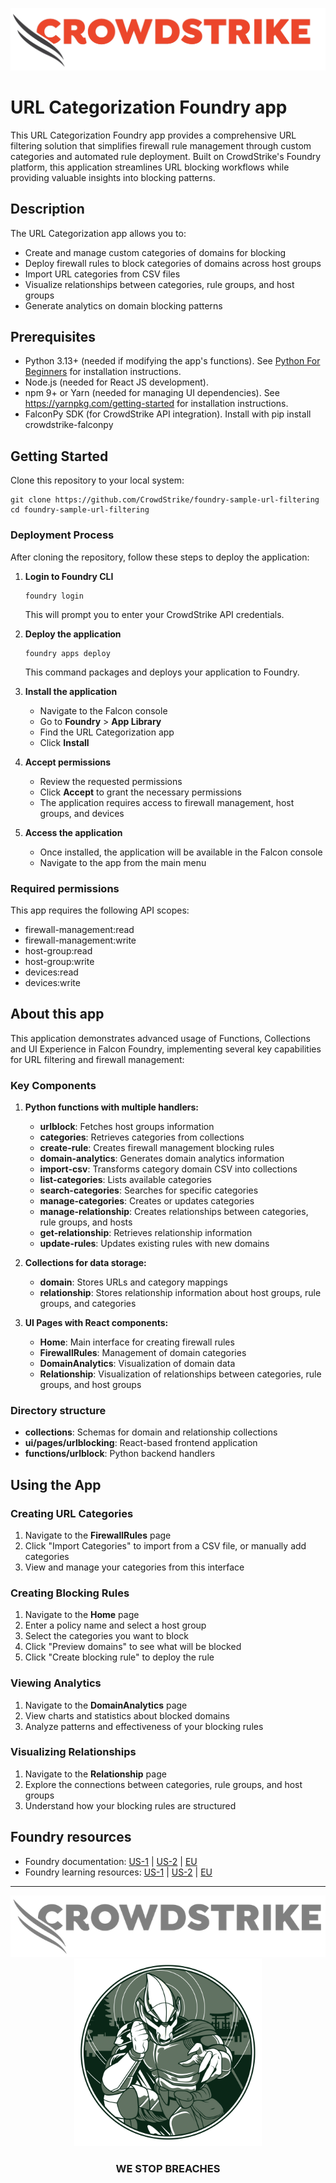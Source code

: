 ![CrowdStrike Falcon](/images/cs-logo.png?raw=true)

# URL Categorization Foundry app

This URL Categorization Foundry app provides a comprehensive URL filtering solution that simplifies firewall rule management through custom categories and automated rule deployment. Built on CrowdStrike's Foundry platform, this application streamlines URL blocking workflows while providing valuable insights into blocking patterns.

## Description

The URL Categorization app allows you to:

- Create and manage custom categories of domains for blocking
- Deploy firewall rules to block categories of domains across host groups
- Import URL categories from CSV files
- Visualize relationships between categories, rule groups, and host groups
- Generate analytics on domain blocking patterns

## Prerequisites

* Python 3.13+ (needed if modifying the app's functions). See [Python For Beginners](https://www.python.org/about/gettingstarted/) for installation instructions.
* Node.js (needed for React JS development).
* npm 9+ or Yarn (needed for managing UI dependencies). See https://yarnpkg.com/getting-started for installation instructions.
* FalconPy SDK (for CrowdStrike API integration). Install with pip install crowdstrike-falconpy

## Getting Started

Clone this repository to your local system:

```shell
git clone https://github.com/CrowdStrike/foundry-sample-url-filtering
cd foundry-sample-url-filtering
```

### Deployment Process

After cloning the repository, follow these steps to deploy the application:

1. **Login to Foundry CLI**
   ```shell
   foundry login
   ```
   This will prompt you to enter your CrowdStrike API credentials.

   <!-- Image placeholder for login process -->

2. **Deploy the application**
   ```shell
   foundry apps deploy
   ```
   This command packages and deploys your application to Foundry.

   <!-- Image placeholder for deployment process -->

3. **Install the application**
   - Navigate to the Falcon console
   - Go to **Foundry** > **App Library**
   - Find the URL Categorization app
   - Click **Install**

   <!-- Image placeholder for installation screen -->

4. **Accept permissions**
   - Review the requested permissions
   - Click **Accept** to grant the necessary permissions
   - The application requires access to firewall management, host groups, and devices

   <!-- Image placeholder for permissions screen -->

5. **Access the application**
   - Once installed, the application will be available in the Falcon console
   - Navigate to the app from the main menu

   <!-- Image placeholder for accessing the app -->

### Required permissions

This app requires the following API scopes:
- firewall-management:read
- firewall-management:write
- host-group:read
- host-group:write
- devices:read
- devices:write

## About this app

This application demonstrates advanced usage of Functions, Collections and UI Experience in Falcon Foundry, implementing several key capabilities for URL filtering and firewall management:

### Key Components

1. **Python functions with multiple handlers:**
   - **urlblock**: Fetches host groups information
   - **categories**: Retrieves categories from collections
   - **create-rule**: Creates firewall management blocking rules
   - **domain-analytics**: Generates domain analytics information
   - **import-csv**: Transforms category domain CSV into collections
   - **list-categories**: Lists available categories
   - **search-categories**: Searches for specific categories
   - **manage-categories**: Creates or updates categories
   - **manage-relationship**: Creates relationships between categories, rule groups, and hosts
   - **get-relationship**: Retrieves relationship information
   - **update-rules**: Updates existing rules with new domains

2. **Collections for data storage:**
   - **domain**: Stores URLs and category mappings
   - **relationship**: Stores relationship information about host groups, rule groups, and categories

3. **UI Pages with React components:**
   - **Home**: Main interface for creating firewall rules
   - **FirewallRules**: Management of domain categories
   - **DomainAnalytics**: Visualization of domain data
   - **Relationship**: Visualization of relationships between categories, rule groups, and host groups

### Directory structure
- **collections**: Schemas for domain and relationship collections
- **ui/pages/urlblocking**: React-based frontend application
- **functions/urlblock**: Python backend handlers

## Using the App

### Creating URL Categories
1. Navigate to the **FirewallRules** page
2. Click "Import Categories" to import from a CSV file, or manually add categories
3. View and manage your categories from this interface

### Creating Blocking Rules
1. Navigate to the **Home** page
2. Enter a policy name and select a host group
3. Select the categories you want to block
4. Click "Preview domains" to see what will be blocked
5. Click "Create blocking rule" to deploy the rule

### Viewing Analytics
1. Navigate to the **DomainAnalytics** page
2. View charts and statistics about blocked domains
3. Analyze patterns and effectiveness of your blocking rules

### Visualizing Relationships
1. Navigate to the **Relationship** page
2. Explore the connections between categories, rule groups, and host groups
3. Understand how your blocking rules are structured

## Foundry resources

- Foundry documentation: [US-1](https://falcon.crowdstrike.com/documentation/category/c3d64B8e/falcon-foundry) | [US-2](https://falcon.us-2.crowdstrike.com/documentation/category/c3d64B8e/falcon-foundry) | [EU](https://falcon.eu-1.crowdstrike.com/documentation/category/c3d64B8e/falcon-foundry)
- Foundry learning resources: [US-1](https://falcon.crowdstrike.com/foundry/learn) | [US-2](https://falcon.us-2.crowdstrike.com/foundry/learn) | [EU](https://falcon.eu-1.crowdstrike.com/foundry/learn)

---

<p align="center"><img src="/images/cs-logo-footer.png"><br/><img width="300px" src="/images/adversary-goblin-panda.png"></p>
<h3><p align="center">WE STOP BREACHES</p></h3>
